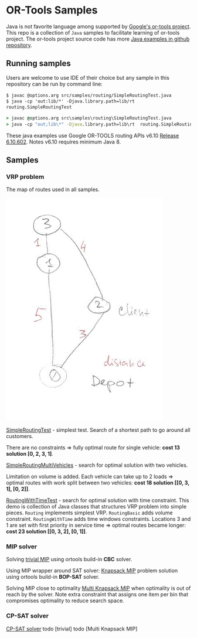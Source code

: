 # OR-Tools Samples

Java is not favorite language among supported by [Google's or-tools project](https://developers.google.com/optimization/). This repo is a collection of `Java` samples to facilitate learning of or-tools project. The or-tools project source code has more [Java examples in github repository](https://github.com/google/or-tools/tree/master/examples/java).

## Running samples
Users are welcome to use IDE of their choice but any sample in this repository can be run by command line:
```shell
$ javac @options.arg src/samples/routing/SimpleRoutingTest.java
$ java -cp 'out:lib/*' -Djava.library.path=lib/rt  routing.SimpleRoutingTest
```

```cmd
> javac @options.arg src\samples\routing\SimpleRoutingTest.java
> java -cp "out;lib\*" -Djava.library.path=lib\rt  routing.SimpleRoutingTest
```

These java examples use Google OR-TOOLS routing APIs v6.10 [Release 6.10.602](https://github.com/google/or-tools/releases/tag/v6.10). Notes v6.10 requires minimum Java 8.

## Samples
### VRP problem
The map of routes used in all samples. 

![map](./route-map.gif) 

[SimpleRoutingTest](./src/samples/routing/SimpleRoutingTest.java) - simplest test. Search of a shortest path to go around all customers.

There are no constraints => fully optimal route for single vehicle: **cost 13 solution [0, 2, 3, 1]**.

[SimpleRoutingMultiVehicles](./src/samples/routing/SimpleRoutingMultiVehicles.java) - search for optimal solution with two vehicles.

Limitation on volume is added. Each vehicle can take up to 2 loads => optimal routes with work split between two vehicles:  **cost 18 solution [[0, 3, 1], [0, 2]]**.

[RoutingWithTimeTest](./src/samples/routing/RoutingWithTimeTest.java) -  search for optimal solution with time constraint. This demo is collection of Java classes that structures VRP problem into simple pieces. `Routing` implements simplest VRP. `RoutingBasic` adds volume constraint. `RoutingWithTime` adds time windows constraints. Locations 3 and 1 are set with first priority in service time => optimal routes became longer: **cost 23 solution [[0, 3, 2], [0, 1]]**.

### MIP solver
Solving [trivial MIP](./src/samples/mip/TrivialMipTest.java) using ortools build-in **CBC** solver.

Using MIP wrapper around SAT solver: [Knapsack MIP](./src/samples/mip/KnapsackBOP.java) problem solution using ortools build-in **BOP-SAT** solver.

Solving MIP close to optimality [Multi Knapsack MIP](./src/samples/mip/KnapsackMBOP.java) when optimality is out of reach by the solver.
Note extra constraint that assigns one item per bin that compromises optimality to reduce search space.

### CP-SAT solver

[CP-SAT solver](https://developers.google.com/optimization/cp/cp_solver)
todo [trivial]
todo [Multi Knapsack MIP]
